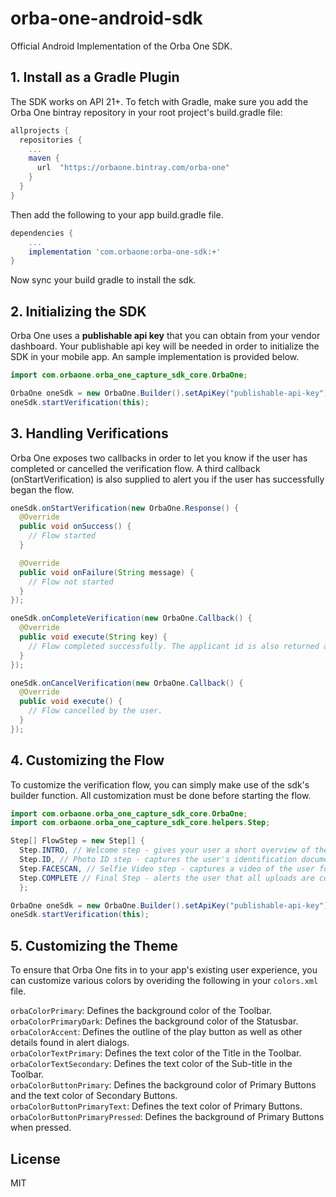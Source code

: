 # orba-one-android-sdk

Official Android Implementation of the Orba One SDK.

## 1. Install as a Gradle Plugin

The SDK works on API 21+. To fetch with Gradle, make sure you add the Orba One bintray repository in your root project's build.gradle file:

```gradle
allprojects {
  repositories {
    ...
    maven {
      url  "https://orbaone.bintray.com/orba-one"
    }
  }
}
```

Then add the following to your app build.gradle file.
```gradle
dependencies {
    ...
    implementation 'com.orbaone:orba-one-sdk:+'
}
```

Now sync your build gradle to install the sdk.

## 2. Initializing the SDK

Orba One uses a **publishable api key** that you can obtain from your vendor dashboard. Your publishable api key will be needed in order to initialize the SDK in your mobile app. An sample implementation is provided below.

```java
import com.orbaone.orba_one_capture_sdk_core.OrbaOne;

OrbaOne oneSdk = new OrbaOne.Builder().setApiKey("publishable-api-key").setApplicantId("applicant-id").create();
oneSdk.startVerification(this);
```

## 3. Handling Verifications

Orba One exposes two callbacks in order to let you know if the user has completed or cancelled the verification flow. A third callback (onStartVerification) is also supplied to alert you if the user has successfully began the flow.

```java
oneSdk.onStartVerification(new OrbaOne.Response() {
  @Override
  public void onSuccess() {
    // Flow started
  }

  @Override
  public void onFailure(String message) {
    // Flow not started
  }
});

oneSdk.onCompleteVerification(new OrbaOne.Callback() {
  @Override
  public void execute(String key) {
    // Flow completed successfully. The applicant id is also returned as a parameter.
  }
});

oneSdk.onCancelVerification(new OrbaOne.Callback() {
  @Override
  public void execute() {
    // Flow cancelled by the user.
  }
});
```
## 4. Customizing the Flow

To customize the verification flow, you can simply make use of the sdk's builder function. All customization must be done before starting the flow.

```java
import com.orbaone.orba_one_capture_sdk_core.OrbaOne;
import com.orbaone.orba_one_capture_sdk_core.helpers.Step;

Step[] FlowStep = new Step[] {
  Step.INTRO, // Welcome step - gives your user a short overview of the flow. [Optional, Default].
  Step.ID, // Photo ID step - captures the user's identification document. [Default].
  Step.FACESCAN, // Selfie Video step - captures a video of the user for liveness detection. [Default].
  Step.COMPLETE // Final Step - alerts the user that all uploads are completed. [Optional].
  };

OrbaOne oneSdk = new OrbaOne.Builder().setApiKey("publishable-api-key").setApplicantId("applicant-id").setFlow(FlowStep).create();
oneSdk.startVerification(this);
```

## 5. Customizing the Theme

To ensure that Orba One fits in to your app's existing user experience, you can customize various colors by overiding the following in your ``colors.xml`` file.

```orbaColorPrimary```: Defines the background color of the Toolbar.\
```orbaColorPrimaryDark```: Defines the background color of the Statusbar.\
```orbaColorAccent```: Defines the outline of the play button as well as other details found in alert dialogs.\
```orbaColorTextPrimary```: Defines the text color of the Title in the Toolbar.\
```orbaColorTextSecondary```: Defines the text color of the Sub-title in the Toolbar.\
```orbaColorButtonPrimary```: Defines the background color of Primary Buttons and the text color of Secondary Buttons.\
```orbaColorButtonPrimaryText```: Defines the text color of Primary Buttons.\
```orbaColorButtonPrimaryPressed```: Defines the background of Primary Buttons when pressed.

## License

MIT
